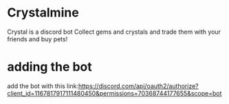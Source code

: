 # Crystalmine
Crystal is a discord bot Collect gems and crystals and trade them with your friends and buy pets! 

# adding the bot 
add the bot with this link:https://discord.com/api/oauth2/authorize?client_id=1167817917111480450&permissions=70368744177655&scope=bot
